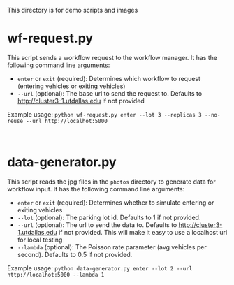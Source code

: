 This directory is for demo scripts and images

# wf-request.py

This script sends a workflow request to the workflow manager. It has the following command line arguments:

- `enter` or `exit` (required): Determines which workflow to request (entering vehicles or exiting vehicles)
- `--url` (optional): The base url to send the request to. Defaults to http://cluster3-1.utdallas.edu if not provided

Example usage: `python wf-request.py enter --lot 3 --replicas 3 --no-reuse --url http://localhot:5000`

<br>

# data-generator.py

This script reads the jpg files in the `photos` directory to generate data for workflow input. It has the following command line arguments:


- `enter` or `exit` (required): Determines whether to simulate entering or exiting vehicles
- `--lot` (optional): The parking lot id. Defaults to 1 if not provided.
- `--url` (optional): The url to send the data to. Defaults to http://cluster3-1.utdallas.edu if not provided. This will make it easy to use a localhost url for local testing
- `--lambda` (optional): The Poisson rate parameter (avg vehicles per second). Defaults to 0.5 if not provided.

Example usage: `python data-generator.py enter --lot 2 --url http://localhot:5000 --lambda 1`
